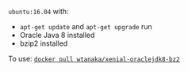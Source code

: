 `ubuntu:16.04` with:

* `apt-get update` and `apt-get upgrade` run
* Oracle Java 8 installed
* bzip2 installed

To use: [`docker pull wtanaka/xenial-oraclejdk8-bz2`](https://hub.docker.com/r/wtanaka/xenial-oraclejdk8-bz2/)
